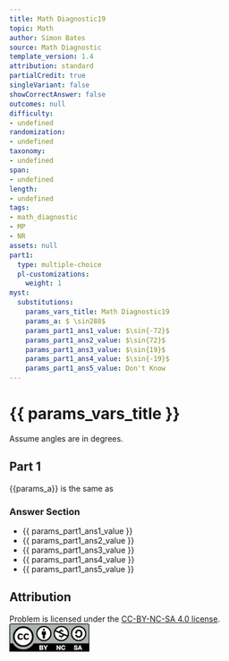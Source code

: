 ```yaml
---
title: Math Diagnostic19
topic: Math
author: Simon Bates
source: Math Diagnostic
template_version: 1.4
attribution: standard
partialCredit: true
singleVariant: false
showCorrectAnswer: false
outcomes: null
difficulty:
- undefined
randomization:
- undefined
taxonomy:
- undefined
span:
- undefined
length:
- undefined
tags:
- math_diagnostic
- MP
- NR
assets: null
part1:
  type: multiple-choice
  pl-customizations:
    weight: 1
myst:
  substitutions:
    params_vars_title: Math Diagnostic19
    params_a: $ \sin288$
    params_part1_ans1_value: $\sin{-72}$
    params_part1_ans2_value: $\sin{72}$
    params_part1_ans3_value: $\sin{19}$
    params_part1_ans4_value: $\sin{-19}$
    params_part1_ans5_value: Don't Know
---
```

# {{ params_vars_title }}
Assume angles are in degrees.

## Part 1

{{params_a}} is the same as

### Answer Section

- {{ params_part1_ans1_value }}
- {{ params_part1_ans2_value }}
- {{ params_part1_ans3_value }}
- {{ params_part1_ans4_value }}
- {{ params_part1_ans5_value }}

## Attribution

Problem is licensed under the [CC-BY-NC-SA 4.0 license](https://creativecommons.org/licenses/by-nc-sa/4.0/).<br> ![The Creative Commons 4.0 license requiring attribution-BY, non-commercial-NC, and share-alike-SA license.](https://raw.githubusercontent.com/firasm/bits/master/by-nc-sa.png)
